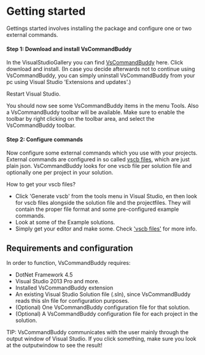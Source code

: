 # Getting started
Gettings started involves installing the package and configure one or two external commands.

#### Step 1: Download and install VsCommandBuddy
In the VisualStudioGallery you can find [VsCommandBuddy](http://visualstudiogallery.msdn.microsoft.com/f5da988e-2ec1-4061-a569-46d09733c668) here.
Click download and install. 
(In case you decide afterwards not to continue using VsCommandBuddy, you can simply uninstall VsCommandBuddy from your pc using Visual Studio 'Extensions and updates'.)

Restart Visual Studio.

You should now see some VsCommandBuddy items in the menu Tools. Also a VsCommandBuddy toolbar will be available. Make sure to enable the toolbar 
by right clicking on the toolbar area, and select the VsCommandBuddy toolbar.


#### Step 2: Configure commands
Now configure some external commands which you use with your projects.
External commands are configured in so called [vscb files](vscbfiles.md), which are just plain json. VsCommandBuddy looks for one vscb file per solution file and optionally one per project in your solution.

How to get your vscb files?
- Click 'Generate vscb' from the tools menu in Visual Studio, en then look for vscb files alongside the solution file and the 
projectfiles. They will contain the proper file format and some pre-configured example commands.
- Look at some of the Example solutions.
- Simply get your editor and make some. Check ['vscb files'](vscbfiles.md) for more info.


## Requirements and configuration
In order to function, VsCommandBuddy requires:
- DotNet Framework 4.5
- Visual Studio 2013 Pro and more.
- Installed VsCommandBuddy extension
- An existing Visual Studio Solution file (.sln), since VsCommandBuddy reads this sln file for configuration purposes.
- (Optional) One VsCommandBuddy configuration file for that solution.
- (Optional) A VsCommandBuddy configuration file for each project in the solution.

TIP: VsCommandBuddy communicates with the user mainly through the output window of Visual Studio. If you click something, make sure you look at the outputwindow to see the result!
